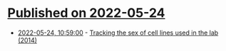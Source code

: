 # [Published on 2022-05-24](index.md)

* [2022-05-24, 10:59:00](https://news.ycombinator.com/item?id=31490432) - [Tracking the sex of cell lines used in the lab (2014)](https://www.ncbi.nlm.nih.gov/pmc/articles/PMC3919971/)
